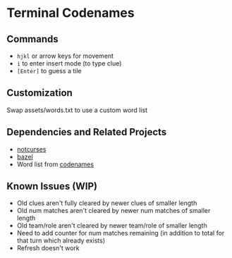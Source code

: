 # Terminal Codenames

## Commands
- `hjkl` or arrow keys for movement
- `i` to enter insert mode (to type clue)
- `[Enter]` to guess a tile


## Customization

Swap assets/words.txt to use a custom word list

## Dependencies and Related Projects

- [notcurses](https://github.com/dankamongmen/notcurses?tab=readme-ov-file)
- [bazel](https://github.com/bazelbuild/bazel)
- Word list from [codenames](https://github.com/jbowens/codenames/tree/master)

## Known Issues (WIP)

- Old clues aren't fully cleared by newer clues of smaller length
- Old num matches aren't cleared by newer num matches of smaller length
- Old team/role aren't cleared by newer team/role of smaller length
- Need to add counter for num matches remaining (in addition to total for that turn which already exists)
- Refresh doesn't work

